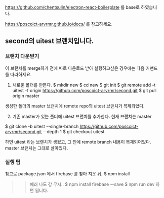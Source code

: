 https://github.com/chentsulin/electron-react-boilerplate 를 base로 하였습니다. 

https://poscoict-arvrmr.github.io/docs/ 를 참고하세요.

## second의 uitest 브랜치입니다.

### 브랜치 다운받기
이 브랜치를 merge하기 전에 따로 다운로드 받아 실행하고싶은 경우에는 다음 커맨드를 따라하세요.

1) 새로운 폴더를 만든다.
$ mkdir new
$ cd new
$ git init
$ git remote add -t uitest -f origin https://github.com/poscoict-arvrmr/second.git
$ git pull origin master

생성한 폴더의 master 브랜치에 remote repo의 uitest 브랜치가 복제되었다.


2) 기존 master가 있는 폴더에 uitest 브랜치를 추가한다.
현재 브랜치는 master

$ git clone -b uitest --single-branch https://github.com/poscoict-arvrmr/second.git --depth 1
$ git checkout uitest

하면 uitest 라는 브랜치가 생겼고, 그 안에 remote branch 내용이 복제되어있다.
master 브랜치는 그대로 살아있다.

### 실행 팁 
참고로 package.json 에서 firebase 를 찾아 지운 뒤,
$ npm install
>> 에러 나도 걍 무시..
$ npm install firebase --save 
$ npm run dev 
하면 됩니다.